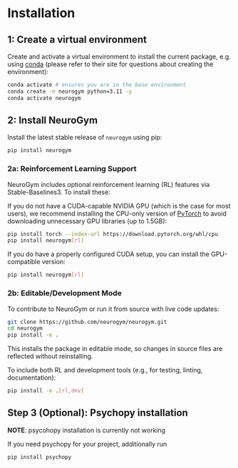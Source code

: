 # Installation

## 1: Create a virtual environment

Create and activate a virtual environment to install the current package, e.g. using
[conda](https://docs.conda.io/projects/conda/en/latest/user-guide/tasks/manage-environments.html) (please refer to their
site for questions about creating the environment):

```bash
conda activate # ensures you are in the base environment
conda create -n neurogym python=3.11 -y
conda activate neurogym
```

## 2: Install NeuroGym

Install the latest stable release of `neurogym` using pip:

```bash
pip install neurogym
```

### 2a: Reinforcement Learning Support

NeuroGym includes optional reinforcement learning (RL) features via Stable-Baselines3. To install these:

If you do not have a CUDA-capable NVIDIA GPU (which is the case for most users), we recommend installing the CPU-only
version of [PyTorch](https://pytorch.org/get-started/locally/) to avoid downloading unnecessary GPU libraries (up to 1.5GB):

```bash
pip install torch --index-url https://download.pytorch.org/whl/cpu
pip install neurogym[rl]
```

If you do have a properly configured CUDA setup, you can install the GPU-compatible version:

```bash
pip install neurogym[rl]
```

### 2b: Editable/Development Mode

To contribute to NeuroGym or run it from source with live code updates:

```bash
git clone https://github.com/neurogym/neurogym.git
cd neurogym
pip install -e .
```

This installs the package in editable mode, so changes in source files are reflected without reinstalling.

To include both RL and development tools (e.g., for testing, linting, documentation):

```bash
pip install -e .[rl,dev]
```

## Step 3 (Optional): Psychopy installation

**NOTE**: psycohopy installation is currently not working

If you need psychopy for your project, additionally run

```bash
pip install psychopy
```
